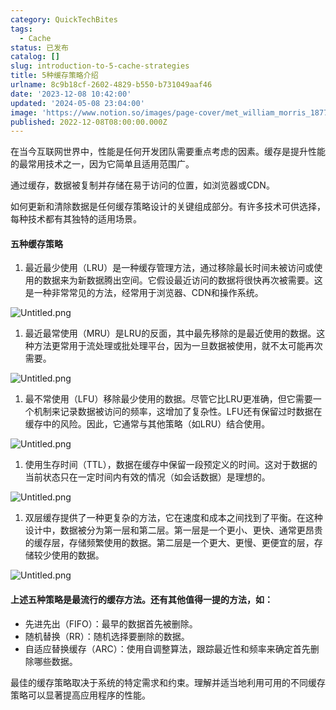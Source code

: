 ```yaml
---
category: QuickTechBites
tags:
  - Cache
status: 已发布
catalog: []
slug: introduction-to-5-cache-strategies
title: 5种缓存策略介绍
urlname: 8c9b18cf-2602-4829-b550-b731049aaf46
date: '2023-12-08 10:42:00'
updated: '2024-05-08 23:04:00'
image: 'https://www.notion.so/images/page-cover/met_william_morris_1877_willow.jpg'
published: 2022-12-08T08:00:00.000Z
---
```


在当今互联网世界中，性能是任何开发团队需要重点考虑的因素。缓存是提升性能的最常用技术之一，因为它简单且适用范围广。


通过缓存，数据被复制并存储在易于访问的位置，如浏览器或CDN。


如何更新和清除数据是任何缓存策略设计的关键组成部分。有许多技术可供选择，每种技术都有其独特的适用场景。


#### 五种缓存策略

1. 最近最少使用（LRU）是一种缓存管理方法，通过移除最长时间未被访问或使用的数据来为新数据腾出空间。它假设最近访问的数据将很快再次被需要。这是一种非常常见的方法，经常用于浏览器、CDN和操作系统。

![Untitled.png](https://prod-files-secure.s3.us-west-2.amazonaws.com/5d24fe63-e567-4804-86f9-9fdc62e13082/74494354-3dc7-4fc2-be3e-7e15913b3f24/Untitled.png?X-Amz-Algorithm=AWS4-HMAC-SHA256&X-Amz-Content-Sha256=UNSIGNED-PAYLOAD&X-Amz-Credential=ASIAZI2LB466SADLC4BJ%2F20250405%2Fus-west-2%2Fs3%2Faws4_request&X-Amz-Date=20250405T053850Z&X-Amz-Expires=3600&X-Amz-Security-Token=IQoJb3JpZ2luX2VjEK3%2F%2F%2F%2F%2F%2F%2F%2F%2F%2FwEaCXVzLXdlc3QtMiJIMEYCIQCUB05gGiFkvzilTOfBDkiBlshB9vis1%2FaXy08B8mdADgIhAMzSE62ZkdE7js8nHBB7ym8s8jAmr7lcFwqXSZr92ScPKv8DCCYQABoMNjM3NDIzMTgzODA1IgzNiNzwL2MDgLWiIBgq3AM3%2Fxz82l5%2FJqciAKK2K4Fq8Q2h4QVXUAZtnPgZKjaRMsPfhmhCGbAXzGx5yHnb7KO%2Btxn6roszJYW9gpUj%2BzdPDVfu53lICeQ2pfXaQ%2BGJDqA%2BRZfLyvihpF%2Fp0n%2BB0DMisdaKkComtrAhgPQO1vJl5j7UEbZe11XwDPMgaIAGX6JkT2IEmZ5Il%2BqcfE6sMQ4iqJxGB8qBGmk%2FKPTqL2beKqt3BsrTBWYn8%2BEmheX3EJec1kQMjguuQplSio7uXlh3jumVc1lX17ExSpwU7xnVwPeZF9HmmXxv8Qm3rRAe4THXAVD4134JfHxyzAs57J2sOlHFJ0aIjT9bzrrqNB30BvAoA%2BiZ6DZ5N4eXfHsKK%2FHWk5cm2fSi%2FYyuoxYr3DADE%2BqBsR3AbZsQsxBaGKOWrnffRklfX9HUumEzZ%2FvSc8LhFKE0ge2Sxn6ruYST2Xpor0c%2FTtVpBW3huBGaMBE8c8he4b7CXtdxFSr0fDC7irBOB66tHdr3%2Ffp%2FPMvsXQ9z4JaxEFkZ4rznq2IQXrXCY3aygGbFaOSWyhEqkg%2BNgg88oUUYcAait4hab69kYDNdvTQjP0HwnlAr%2FqHZ80zguoRL0UpkBwGIWq8Wp3TOaB79vAd1beTiwGYQhzDr7cK%2FBjqkAQ6LFjj31ZoT08e9JkNqh3GQSuXLbEO2Y9R2LvtaqjvWcv9uKRR3aSBksNMik0if2k6WEOrmIiny2uWnJEDcsxK1MsJwxBn0Mlb5vyEYUdb3RAIW8GHb6I1iym94AQ%2BGMSybLcNA7uJuT9SSFMRkVzEfrdMLuqVMQxKy5zbrh15ytmLquzKWI2PhfJPxgPMY0kAExrAhvCmdJTH9TkSBFNx5PHzh&X-Amz-Signature=5890563ea16726a84cdfc50b6215c35a8f2ebbad3e40922e6a516c7dff219897&X-Amz-SignedHeaders=host&x-id=GetObject)

1. 最近最常使用（MRU）是LRU的反面，其中最先移除的是最近使用的数据。这种方法更常用于流处理或批处理平台，因为一旦数据被使用，就不太可能再次需要。

![Untitled.png](https://prod-files-secure.s3.us-west-2.amazonaws.com/5d24fe63-e567-4804-86f9-9fdc62e13082/9394e615-e149-4cd8-9a1b-e3c39cda8184/Untitled.png?X-Amz-Algorithm=AWS4-HMAC-SHA256&X-Amz-Content-Sha256=UNSIGNED-PAYLOAD&X-Amz-Credential=ASIAZI2LB466SADLC4BJ%2F20250405%2Fus-west-2%2Fs3%2Faws4_request&X-Amz-Date=20250405T053850Z&X-Amz-Expires=3600&X-Amz-Security-Token=IQoJb3JpZ2luX2VjEK3%2F%2F%2F%2F%2F%2F%2F%2F%2F%2FwEaCXVzLXdlc3QtMiJIMEYCIQCUB05gGiFkvzilTOfBDkiBlshB9vis1%2FaXy08B8mdADgIhAMzSE62ZkdE7js8nHBB7ym8s8jAmr7lcFwqXSZr92ScPKv8DCCYQABoMNjM3NDIzMTgzODA1IgzNiNzwL2MDgLWiIBgq3AM3%2Fxz82l5%2FJqciAKK2K4Fq8Q2h4QVXUAZtnPgZKjaRMsPfhmhCGbAXzGx5yHnb7KO%2Btxn6roszJYW9gpUj%2BzdPDVfu53lICeQ2pfXaQ%2BGJDqA%2BRZfLyvihpF%2Fp0n%2BB0DMisdaKkComtrAhgPQO1vJl5j7UEbZe11XwDPMgaIAGX6JkT2IEmZ5Il%2BqcfE6sMQ4iqJxGB8qBGmk%2FKPTqL2beKqt3BsrTBWYn8%2BEmheX3EJec1kQMjguuQplSio7uXlh3jumVc1lX17ExSpwU7xnVwPeZF9HmmXxv8Qm3rRAe4THXAVD4134JfHxyzAs57J2sOlHFJ0aIjT9bzrrqNB30BvAoA%2BiZ6DZ5N4eXfHsKK%2FHWk5cm2fSi%2FYyuoxYr3DADE%2BqBsR3AbZsQsxBaGKOWrnffRklfX9HUumEzZ%2FvSc8LhFKE0ge2Sxn6ruYST2Xpor0c%2FTtVpBW3huBGaMBE8c8he4b7CXtdxFSr0fDC7irBOB66tHdr3%2Ffp%2FPMvsXQ9z4JaxEFkZ4rznq2IQXrXCY3aygGbFaOSWyhEqkg%2BNgg88oUUYcAait4hab69kYDNdvTQjP0HwnlAr%2FqHZ80zguoRL0UpkBwGIWq8Wp3TOaB79vAd1beTiwGYQhzDr7cK%2FBjqkAQ6LFjj31ZoT08e9JkNqh3GQSuXLbEO2Y9R2LvtaqjvWcv9uKRR3aSBksNMik0if2k6WEOrmIiny2uWnJEDcsxK1MsJwxBn0Mlb5vyEYUdb3RAIW8GHb6I1iym94AQ%2BGMSybLcNA7uJuT9SSFMRkVzEfrdMLuqVMQxKy5zbrh15ytmLquzKWI2PhfJPxgPMY0kAExrAhvCmdJTH9TkSBFNx5PHzh&X-Amz-Signature=1c66027b6696cf47ed092f3398a9b05a3fe71661ebc19ef94c0c98d817a2bc30&X-Amz-SignedHeaders=host&x-id=GetObject)

1. 最不常使用（LFU）移除最少使用的数据。尽管它比LRU更准确，但它需要一个机制来记录数据被访问的频率，这增加了复杂性。LFU还有保留过时数据在缓存中的风险。因此，它通常与其他策略（如LRU）结合使用。

![Untitled.png](https://prod-files-secure.s3.us-west-2.amazonaws.com/5d24fe63-e567-4804-86f9-9fdc62e13082/ff489bb8-941e-4617-b208-e17020ed7ada/Untitled.png?X-Amz-Algorithm=AWS4-HMAC-SHA256&X-Amz-Content-Sha256=UNSIGNED-PAYLOAD&X-Amz-Credential=ASIAZI2LB466SADLC4BJ%2F20250405%2Fus-west-2%2Fs3%2Faws4_request&X-Amz-Date=20250405T053850Z&X-Amz-Expires=3600&X-Amz-Security-Token=IQoJb3JpZ2luX2VjEK3%2F%2F%2F%2F%2F%2F%2F%2F%2F%2FwEaCXVzLXdlc3QtMiJIMEYCIQCUB05gGiFkvzilTOfBDkiBlshB9vis1%2FaXy08B8mdADgIhAMzSE62ZkdE7js8nHBB7ym8s8jAmr7lcFwqXSZr92ScPKv8DCCYQABoMNjM3NDIzMTgzODA1IgzNiNzwL2MDgLWiIBgq3AM3%2Fxz82l5%2FJqciAKK2K4Fq8Q2h4QVXUAZtnPgZKjaRMsPfhmhCGbAXzGx5yHnb7KO%2Btxn6roszJYW9gpUj%2BzdPDVfu53lICeQ2pfXaQ%2BGJDqA%2BRZfLyvihpF%2Fp0n%2BB0DMisdaKkComtrAhgPQO1vJl5j7UEbZe11XwDPMgaIAGX6JkT2IEmZ5Il%2BqcfE6sMQ4iqJxGB8qBGmk%2FKPTqL2beKqt3BsrTBWYn8%2BEmheX3EJec1kQMjguuQplSio7uXlh3jumVc1lX17ExSpwU7xnVwPeZF9HmmXxv8Qm3rRAe4THXAVD4134JfHxyzAs57J2sOlHFJ0aIjT9bzrrqNB30BvAoA%2BiZ6DZ5N4eXfHsKK%2FHWk5cm2fSi%2FYyuoxYr3DADE%2BqBsR3AbZsQsxBaGKOWrnffRklfX9HUumEzZ%2FvSc8LhFKE0ge2Sxn6ruYST2Xpor0c%2FTtVpBW3huBGaMBE8c8he4b7CXtdxFSr0fDC7irBOB66tHdr3%2Ffp%2FPMvsXQ9z4JaxEFkZ4rznq2IQXrXCY3aygGbFaOSWyhEqkg%2BNgg88oUUYcAait4hab69kYDNdvTQjP0HwnlAr%2FqHZ80zguoRL0UpkBwGIWq8Wp3TOaB79vAd1beTiwGYQhzDr7cK%2FBjqkAQ6LFjj31ZoT08e9JkNqh3GQSuXLbEO2Y9R2LvtaqjvWcv9uKRR3aSBksNMik0if2k6WEOrmIiny2uWnJEDcsxK1MsJwxBn0Mlb5vyEYUdb3RAIW8GHb6I1iym94AQ%2BGMSybLcNA7uJuT9SSFMRkVzEfrdMLuqVMQxKy5zbrh15ytmLquzKWI2PhfJPxgPMY0kAExrAhvCmdJTH9TkSBFNx5PHzh&X-Amz-Signature=b37127e97729e534522f7b4c05a7793b49db64de876f56babfa3fc0f02fcb282&X-Amz-SignedHeaders=host&x-id=GetObject)

1. 使用生存时间（TTL），数据在缓存中保留一段预定义的时间。这对于数据的当前状态只在一定时间内有效的情况（如会话数据）是理想的。

![Untitled.png](https://prod-files-secure.s3.us-west-2.amazonaws.com/5d24fe63-e567-4804-86f9-9fdc62e13082/480ed8d3-f3c7-4a40-a9c6-4ca2e915c139/Untitled.png?X-Amz-Algorithm=AWS4-HMAC-SHA256&X-Amz-Content-Sha256=UNSIGNED-PAYLOAD&X-Amz-Credential=ASIAZI2LB466SADLC4BJ%2F20250405%2Fus-west-2%2Fs3%2Faws4_request&X-Amz-Date=20250405T053850Z&X-Amz-Expires=3600&X-Amz-Security-Token=IQoJb3JpZ2luX2VjEK3%2F%2F%2F%2F%2F%2F%2F%2F%2F%2FwEaCXVzLXdlc3QtMiJIMEYCIQCUB05gGiFkvzilTOfBDkiBlshB9vis1%2FaXy08B8mdADgIhAMzSE62ZkdE7js8nHBB7ym8s8jAmr7lcFwqXSZr92ScPKv8DCCYQABoMNjM3NDIzMTgzODA1IgzNiNzwL2MDgLWiIBgq3AM3%2Fxz82l5%2FJqciAKK2K4Fq8Q2h4QVXUAZtnPgZKjaRMsPfhmhCGbAXzGx5yHnb7KO%2Btxn6roszJYW9gpUj%2BzdPDVfu53lICeQ2pfXaQ%2BGJDqA%2BRZfLyvihpF%2Fp0n%2BB0DMisdaKkComtrAhgPQO1vJl5j7UEbZe11XwDPMgaIAGX6JkT2IEmZ5Il%2BqcfE6sMQ4iqJxGB8qBGmk%2FKPTqL2beKqt3BsrTBWYn8%2BEmheX3EJec1kQMjguuQplSio7uXlh3jumVc1lX17ExSpwU7xnVwPeZF9HmmXxv8Qm3rRAe4THXAVD4134JfHxyzAs57J2sOlHFJ0aIjT9bzrrqNB30BvAoA%2BiZ6DZ5N4eXfHsKK%2FHWk5cm2fSi%2FYyuoxYr3DADE%2BqBsR3AbZsQsxBaGKOWrnffRklfX9HUumEzZ%2FvSc8LhFKE0ge2Sxn6ruYST2Xpor0c%2FTtVpBW3huBGaMBE8c8he4b7CXtdxFSr0fDC7irBOB66tHdr3%2Ffp%2FPMvsXQ9z4JaxEFkZ4rznq2IQXrXCY3aygGbFaOSWyhEqkg%2BNgg88oUUYcAait4hab69kYDNdvTQjP0HwnlAr%2FqHZ80zguoRL0UpkBwGIWq8Wp3TOaB79vAd1beTiwGYQhzDr7cK%2FBjqkAQ6LFjj31ZoT08e9JkNqh3GQSuXLbEO2Y9R2LvtaqjvWcv9uKRR3aSBksNMik0if2k6WEOrmIiny2uWnJEDcsxK1MsJwxBn0Mlb5vyEYUdb3RAIW8GHb6I1iym94AQ%2BGMSybLcNA7uJuT9SSFMRkVzEfrdMLuqVMQxKy5zbrh15ytmLquzKWI2PhfJPxgPMY0kAExrAhvCmdJTH9TkSBFNx5PHzh&X-Amz-Signature=17b8f76fcd97524dd6956f5ce3a255401b90544af4861851d5b75ad4934cfc57&X-Amz-SignedHeaders=host&x-id=GetObject)

1. 双层缓存提供了一种更复杂的方法，它在速度和成本之间找到了平衡。在这种设计中，数据被分为第一层和第二层。第一层是一个更小、更快、通常更昂贵的缓存层，存储频繁使用的数据。第二层是一个更大、更慢、更便宜的层，存储较少使用的数据。

![Untitled.png](https://prod-files-secure.s3.us-west-2.amazonaws.com/5d24fe63-e567-4804-86f9-9fdc62e13082/35e68090-275d-4707-9e9a-ce86f000e9eb/Untitled.png?X-Amz-Algorithm=AWS4-HMAC-SHA256&X-Amz-Content-Sha256=UNSIGNED-PAYLOAD&X-Amz-Credential=ASIAZI2LB466SADLC4BJ%2F20250405%2Fus-west-2%2Fs3%2Faws4_request&X-Amz-Date=20250405T053850Z&X-Amz-Expires=3600&X-Amz-Security-Token=IQoJb3JpZ2luX2VjEK3%2F%2F%2F%2F%2F%2F%2F%2F%2F%2FwEaCXVzLXdlc3QtMiJIMEYCIQCUB05gGiFkvzilTOfBDkiBlshB9vis1%2FaXy08B8mdADgIhAMzSE62ZkdE7js8nHBB7ym8s8jAmr7lcFwqXSZr92ScPKv8DCCYQABoMNjM3NDIzMTgzODA1IgzNiNzwL2MDgLWiIBgq3AM3%2Fxz82l5%2FJqciAKK2K4Fq8Q2h4QVXUAZtnPgZKjaRMsPfhmhCGbAXzGx5yHnb7KO%2Btxn6roszJYW9gpUj%2BzdPDVfu53lICeQ2pfXaQ%2BGJDqA%2BRZfLyvihpF%2Fp0n%2BB0DMisdaKkComtrAhgPQO1vJl5j7UEbZe11XwDPMgaIAGX6JkT2IEmZ5Il%2BqcfE6sMQ4iqJxGB8qBGmk%2FKPTqL2beKqt3BsrTBWYn8%2BEmheX3EJec1kQMjguuQplSio7uXlh3jumVc1lX17ExSpwU7xnVwPeZF9HmmXxv8Qm3rRAe4THXAVD4134JfHxyzAs57J2sOlHFJ0aIjT9bzrrqNB30BvAoA%2BiZ6DZ5N4eXfHsKK%2FHWk5cm2fSi%2FYyuoxYr3DADE%2BqBsR3AbZsQsxBaGKOWrnffRklfX9HUumEzZ%2FvSc8LhFKE0ge2Sxn6ruYST2Xpor0c%2FTtVpBW3huBGaMBE8c8he4b7CXtdxFSr0fDC7irBOB66tHdr3%2Ffp%2FPMvsXQ9z4JaxEFkZ4rznq2IQXrXCY3aygGbFaOSWyhEqkg%2BNgg88oUUYcAait4hab69kYDNdvTQjP0HwnlAr%2FqHZ80zguoRL0UpkBwGIWq8Wp3TOaB79vAd1beTiwGYQhzDr7cK%2FBjqkAQ6LFjj31ZoT08e9JkNqh3GQSuXLbEO2Y9R2LvtaqjvWcv9uKRR3aSBksNMik0if2k6WEOrmIiny2uWnJEDcsxK1MsJwxBn0Mlb5vyEYUdb3RAIW8GHb6I1iym94AQ%2BGMSybLcNA7uJuT9SSFMRkVzEfrdMLuqVMQxKy5zbrh15ytmLquzKWI2PhfJPxgPMY0kAExrAhvCmdJTH9TkSBFNx5PHzh&X-Amz-Signature=42d99290b41b9dbe4b6d3b909732f9968c338eab25ad2fbeec8dd7b72d1dd5a4&X-Amz-SignedHeaders=host&x-id=GetObject)


#### 上述五种策略是最流行的缓存方法。还有其他值得一提的方法，如：

- 先进先出（FIFO）：最早的数据首先被删除。
- 随机替换（RR）：随机选择要删除的数据。
- 自适应替换缓存（ARC）：使用自调整算法，跟踪最近性和频率来确定首先删除哪些数据。

最佳的缓存策略取决于系统的特定需求和约束。理解并适当地利用可用的不同缓存策略可以显著提高应用程序的性能。

